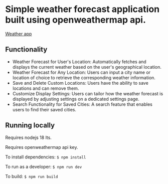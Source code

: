 # Simple weather forecast application built using openweathermap api.

[Weather app](https://coolrunner1.github.io/crimeadigital-project-3/)

## Functionality

- Weather Forecast for User's Location: Automatically fetches and displays the current weather based on the user's geographical location.
- Weather Forecast for Any Location: Users can input a city name or location of choice to retrieve the corresponding weather information.
- Save and Delete Custom Locations: Users have the ability to save locations and can remove them.
- Customize Display Settings: Users can tailor how the weather forecast is displayed by adjusting settings on a dedicated settings page.
- Search Functionality for Saved Cities: A search feature that enables users to find their saved cities.

## Running locally

Requires nodejs 18 lts.

Requires openweathermap api key.

To install dependencies:
```$ npm install```

To run as a developer:
```$ npm run dev```
  
To build:
```$ npm run build```
